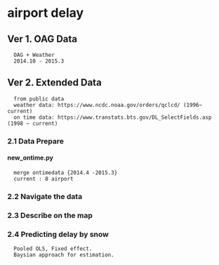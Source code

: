 # airport delay 

## Ver 1. OAG Data
      OAG + Weather
      2014.10 - 2015.3
 
## Ver 2. Extended Data
      from public data
      weather data: https://www.ncdc.noaa.gov/orders/qclcd/ (1996~ current)
      on time data: https://www.transtats.bts.gov/DL_SelectFields.asp (1998 ~ current)
  
### 2.1 Data Prepare 
   #### new_ontime.py
      merge ontimedata {2014.4 -2015.3}
      current : 8 airport
### 2.2 Navigate the data
### 2.3 Describe on the map
### 2.4 Predicting delay by snow
      Pooled OLS, Fixed effect.
      Baysian approach for estimation.
      





